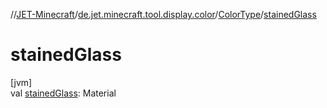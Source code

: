 //[JET-Minecraft](../../../index.md)/[de.jet.minecraft.tool.display.color](../index.md)/[ColorType](index.md)/[stainedGlass](stained-glass.md)

# stainedGlass

[jvm]\
val [stainedGlass](stained-glass.md): Material
